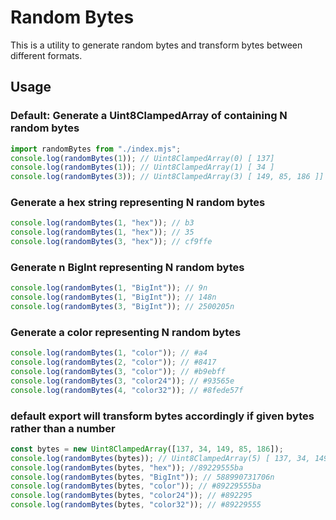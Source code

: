 # Random Bytes

This is a utility to generate random bytes and transform bytes between different formats.

## Usage

### Default: Generate a Uint8ClampedArray of containing N random bytes

```javascript
import randomBytes from "./index.mjs";
console.log(randomBytes(1)); // Uint8ClampedArray(0) [ 137]
console.log(randomBytes(1)); // Uint8ClampedArray(1) [ 34 ]
console.log(randomBytes(3)); // Uint8ClampedArray(3) [ 149, 85, 186 ]]
```

### Generate a hex string representing N random bytes

```javascript
console.log(randomBytes(1, "hex")); // b3
console.log(randomBytes(1, "hex")); // 35
console.log(randomBytes(3, "hex")); // cf9ffe
```

### Generate n BigInt representing N random bytes

```javascript
console.log(randomBytes(1, "BigInt")); // 9n
console.log(randomBytes(1, "BigInt")); // 148n
console.log(randomBytes(3, "BigInt")); // 2500205n
```

### Generate a color representing N random bytes

```javascript
console.log(randomBytes(1, "color")); // #a4
console.log(randomBytes(2, "color")); // #8417
console.log(randomBytes(3, "color")); // #b9ebff
console.log(randomBytes(3, "color24")); // #93565e
console.log(randomBytes(4, "color32")); // #8fede57f
```

### default export will transform bytes accordingly if given bytes rather than a number

```javascript
const bytes = new Uint8ClampedArray([137, 34, 149, 85, 186]);
console.log(randomBytes(bytes)); // Uint8ClampedArray(5) [ 137, 34, 149, 85, 186 ]
console.log(randomBytes(bytes, "hex")); //89229555ba
console.log(randomBytes(bytes, "BigInt")); // 588990731706n
console.log(randomBytes(bytes, "color")); // #89229555ba
console.log(randomBytes(bytes, "color24")); // #892295
console.log(randomBytes(bytes, "color32")); // #89229555
```
